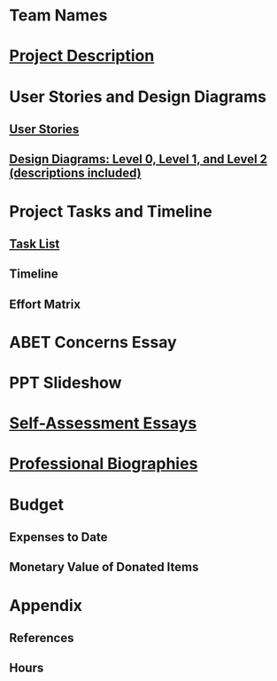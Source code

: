 # Team Names
# [Project Description](Project-Description.md)
# User Stories and Design Diagrams
## [User Stories](User_Stories.md)
## [Design Diagrams: Level 0, Level 1, and Level 2 (descriptions included)](Design_Diagrams/Design%20Diagram.pdf)
# Project Tasks and Timeline
## [Task List](Tasklist.md)
## Timeline
## Effort Matrix
# ABET Concerns Essay
# PPT Slideshow
# [Self-Assessment Essays](Homework%20Essays)
# [Professional Biographies](Professional%20Biographies)
# Budget
## Expenses to Date
## Monetary Value of Donated Items
# Appendix
## References
## Hours